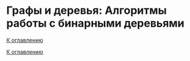 #  Графы и деревья: Алгоритмы работы с бинарными деревьями

<!--

-->

[К оглавлению](../README.md)



[К оглавлению](../README.md)
